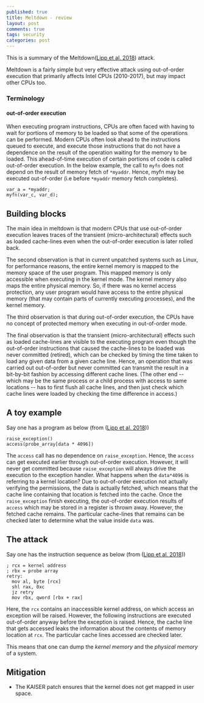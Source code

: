```yaml
---
published: true
title: Meltdown - review
layout: post
comments: true
tags: security
categories: post
---
```


This is a summary of the Meltdown([Lipp et al. 2018](https://arxiv.org/abs/1801.01207)) attack.

Meltdown is a fairly simple but very effective attack using out-of-order execution that primarily affects Intel CPUs (2010-2017), but may impact other CPUs too.


### Terminology

#### out-of-order execution
  
When executing program instructions, CPUs are often faced with having to wait for portions of memory to be loaded so that some of the operations can be performed. Modern CPUs often look ahead to the instructions queued to execute, and execute those instructions that do not have a dependence on the result of the operation waiting for the memory to be loaded. This ahead-of-time execution of certain portions of code is called out-of-order execution. In the below example, the call to `myfn` does not depend on the result of memory fetch of `*myaddr`. Hence, myfn may be executed out-of-order (i.e before `*myaddr` memory fetch completes).
  
```
var_a = *myaddr;
myfn(var_c, var_d);
```

## Building blocks

The main idea in meltdown is that modern CPUs that use out-of-order execution leaves traces of the transient (micro-architectural) effects such as loaded cache-lines even when the out-of-order execution is later rolled back.

The second observation is that in current unpatched systems such as Linux, for performance reasons, the entire kernel memory is mapped to the memory space of the user program. This mapped memory is only accessible when executing in the kernel mode. The kernel memory also maps the entire physical memory. So, if there was no kernel access protection, any user program would have access to the entire physical memory (that may contain parts of currently executing processes), and the kernel memory.

The third observation is that during out-of-order execution, the CPUs have no concept of protected memory when executing in out-of-order mode.

The final observation is that the transient (micro-architectural) effects such as loaded cache-lines are visible to the executing program even though the out-of-order instructions that caused the cache-lines to be loaded was never committed (retired), which can be checked by timing the time taken to load any given data from a given cache line. Hence, an operation that was carried out out-of-order but never committed can transmit the result in a bit-by-bit fashion by accessing different cache lines. (The other end -- which may be the same process or a child process with access to same locations -- has to first flush all cache lines, and then just check which cache lines were loaded by checking the time difference in access.)


## A toy example

Say one has a program as below (from ([Lipp et al. 2018](https://arxiv.org/abs/1801.01207)))

```
raise_exception()
access(probe_array[data * 4096])
```

The `access` call has no dependence on `raise_exception`. Hence, the `access` can get executed earlier through out-of-order execution. However, it will never get committed because `raise_exception` will always drive the execution to the exception handler.  What happens when the `data*4096` is referring to a kernel location? Due to out-of-order execution not actually verifying the permissions, the data is actually fetched, which means that the cache line containing that location is fetched into the cache. Once the `raise_exception` finish executing, the out-of-order execution results of `access` which may be stored in a register is thrown away. However, the fetched cache remains. The particular cache-lines that remains can be checked later to determine what the value inside `data` was.

## The attack

Say one has the instruction sequence as below (from ([Lipp et al. 2018](https://arxiv.org/abs/1801.01207)))

```
; rcx = kernel address
; rbx = probe array
retry:
  mov al, byte [rcx]
  shl rax, 0xc
  jz retry
  mov rbx, qword [rbx + rax]
```

Here, the `rcx` contains an inaccessible kernel address, on which access an exception will be raised. However, the following instructions are executed out-of-order anyway before the exception is raised. Hence, the cache line that gets accessed leaks the information about the contents of memory location at `rcx`. The particular cache lines accessed are checked later.

This means that one can dump the _kernel memory_ and the _physical memory_ of a system.

## Mitigation
* The KAISER patch ensures that the kernel does not get mapped in user space.
